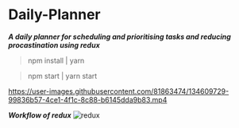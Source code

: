 # Daily-Planner

***A daily planner for scheduling and prioritising tasks and reducing procastination using redux***

> npm install | yarn


> npm start  | yarn start

https://user-images.githubusercontent.com/81863474/134609729-99836b57-4ce1-4f1c-8c88-b6145dda9b83.mp4



***Workflow of redux***
![redux](https://user-images.githubusercontent.com/81863474/206373157-511a3fcc-8f76-4075-9cee-d5cfaf7238d4.jpg)

